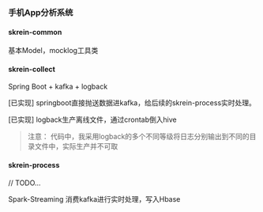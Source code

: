 ### 手机App分析系统


#### skrein-common

基本Model，mocklog工具类

#### skrein-collect

Spring Boot + kafka + logback 

[已实现] springboot直接抛送数据进kafka，给后续的skrein-process实时处理。


[已实现] logback生产离线文件，通过crontab倒入hive

> 注意： 代码中，我采用logback的多个不同等级将日志分别输出到不同的目录文件中，实际生产并不可取

#### skrein-process

// TODO...

Spark-Streaming 消费kafka进行实时处理，写入Hbase